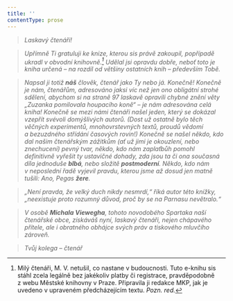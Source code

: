 ```yaml
---
title: ''
contentType: prose
---
```


<section>

> _Laskavý čtenáři!_

> _Upřímně Ti gratuluji ke knize, kterou sis právě zakoupil, popřípadě ukradl v obvodní knihovně.[^1] Udělal jsi opravdu dobře, neboť toto je kniha určená – na rozdíl od většiny ostatních knih – především Tobě._

> _Napsal ji totiž **náš** člověk, čtenář jako Ty nebo já. Konečně! Konečně je nám, čtenářům, adresováno jaksi víc než jen ono obligátní strohé sdělení, abychom si na straně 97 laskavě opravili chybné znění věty „Zuzanka pomilovala houpacího koně“ – je nám adresována celá kniha! Konečně se mezi námi čtenáři našel jeden, který se dokázal vzepřít svévoli domýšlivých autorů. (Dost už ostatně bylo těch věčných experimentů, mnohovrstevných textů, proudů vědomí a bezuzdného střídání časových rovin!) Konečně se našel někdo, kdo dal našim čtenářským zážitkům (ať už jimi je okouzlení, nebo znechucení) pevný tvar, někdo, kdo nám zaplaťbůh pomohl definitivně vyřešit ty ustavičné dohady, zda jsou ta či ona současná díla jednoduše **blbá**, nebo složitě **postmoderní**. Někdo, kdo nám v neposlední řadě vyjevil pravdu, kterou jsme až dosud jen matně tušili: Ano, Pegas **žere**._

> _„Není pravda, že velký duch nikdy nesmrdí,“ říká autor této knížky, „neexistuje proto rozumný důvod, proč by se na Parnasu nevětralo.“_

> _V osobě **Michala Viewegha**, tohoto novodobého Spartaka naší čtenářské obce, získáváš nyní, laskavý čtenáři, nejen chápavého přítele, ale i obratného obhájce svých práv a tiskového mluvčího zároveň._

> _Tvůj kolega – čtenář_
[^1]: Milý čtenáři, M. V. netušil, co nastane v budoucnosti. Tuto e-knihu sis stáhl zcela legálně bez jakékoliv platby či registrace, pravděpodobně z webu Městské knihovny v Praze. Připravila ji redakce MKP, jak je uvedeno v upraveném předcházejícím textu. _Pozn. red._
</section>
